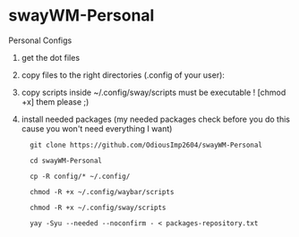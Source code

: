 # swayWM-Personal
Personal Configs

 1) get the dot files
 
 2) copy files to the right directories (.config of your user):
 
 3) copy scripts inside ~/.config/sway/scripts must be executable ! [chmod +x] them please ;)
 
 4) install needed packages (my needed packages check before you do this cause you won't need everything I want)

          git clone https://github.com/OdiousImp2604/swayWM-Personal

          cd swayWM-Personal

          cp -R config/* ~/.config/

          chmod -R +x ~/.config/waybar/scripts

          chmod -R +x ~/.config/sway/scripts

          yay -Syu --needed --noconfirm - < packages-repository.txt
